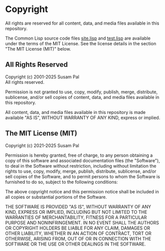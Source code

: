 Copyright
=========

All rights are reserved for all content, data, and media files
available in this repository.

The Common Lisp source code files [site.lisp](site.lisp) and
[test.lisp](test.lisp) are available under the terms of the MIT
License.  See the license details in the section "The MIT License
(MIT)" below.


All Rights Reserved
-------------------

Copyright (c) 2001-2025 Susam Pal\
All rights reserved.

Permission is not granted to use, copy, modify, publish, merge,
distribute, sublicense, and/or sell copies of content, data, and media
files available in this repository.

All content, data, and media files available in this repository is
made available "AS IS", WITHOUT WARRANTY OF ANY KIND, express or
implied.


The MIT License (MIT)
---------------------

Copyright (c) 2021-2025 Susam Pal

Permission is hereby granted, free of charge, to any person obtaining
a copy of this software and associated documentation files (the
"Software"), to deal in the Software without restriction, including
without limitation the rights to use, copy, modify, merge, publish,
distribute, sublicense, and/or sell copies of the Software, and to
permit persons to whom the Software is furnished to do so, subject to
the following conditions:

The above copyright notice and this permission notice shall be
included in all copies or substantial portions of the Software.

THE SOFTWARE IS PROVIDED "AS IS", WITHOUT WARRANTY OF ANY KIND,
EXPRESS OR IMPLIED, INCLUDING BUT NOT LIMITED TO THE WARRANTIES OF
MERCHANTABILITY, FITNESS FOR A PARTICULAR PURPOSE AND NONINFRINGEMENT.
IN NO EVENT SHALL THE AUTHORS OR COPYRIGHT HOLDERS BE LIABLE FOR ANY
CLAIM, DAMAGES OR OTHER LIABILITY, WHETHER IN AN ACTION OF CONTRACT,
TORT OR OTHERWISE, ARISING FROM, OUT OF OR IN CONNECTION WITH THE
SOFTWARE OR THE USE OR OTHER DEALINGS IN THE SOFTWARE.
